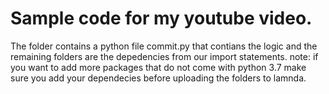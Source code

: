 # Sample code for my youtube video.

The folder contains a python file commit.py that contians the logic and the remaining folders are the depedencies from our import statements.
note: if you want to add more packages that do not come with python 3.7 make sure you add your dependecies before uploading the folders to lamnda. 